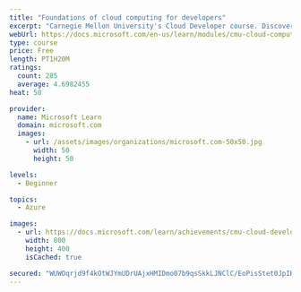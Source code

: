 ```yaml
---
title: "Foundations of cloud computing for developers"
excerpt: "Carnegie Mellon University's Cloud Developer course. Discover what the cloud is, the history of cloud computing, what types of clouds are available, and how you might use the cloud."
webUrl: https://docs.microsoft.com/en-us/learn/modules/cmu-cloud-computing-overview/
type: course
price: Free
length: PT1H20M
ratings:
  count: 285
  average: 4.6982455
heat: 50

provider:
  name: Microsoft Learn
  domain: microsoft.com
  images:
    - url: /assets/images/organizations/microsoft.com-50x50.jpg
      width: 50
      height: 50

levels:
  - Beginner

topics:
  - Azure

images:
  - url: https://docs.microsoft.com/learn/achievements/cmu-cloud-developer/foundations-of-cloud-computing-for-developers-social.png
    width: 800
    height: 400
    isCached: true

secured: "WUWOqrjd9f4kOtWJYmUDrUAjxHMIDmo07b9qsSkkLJNClC/EoPisStet0JpIKW9Ot0evxE1img/EqezqUBbr0ro55hgPT90AJYb4Gex0nHFTxMAImlWXydZ8oMxZGEglzP8l5al93puVJK34htTl8qTdg+bzDn84f2u0EtjAo4wi6xl+tY6/WZCmt6Pmw8vewbKV/fnztZVueiveh0IREcAhmMEmlJN+sm8I4mb63Vz/j22x47VJDgxZBpFnV0Wi0XJx3gL3Nvuw9gMj1iJJyhEZfJGeH66iuJr7FK/ot0AYUAwXyRj6DtmoDHGxFfYNU+MwqIsFd3JaURa/g5pW6SJOeNkR8i1RM2X0fpjwo8OWds03d4RoCGmuTauzXjbKLFHn6Ev5zvvG2b89c0fseaF4WQsXApd/d5AgqQ5rT0E=;0p8y5qqdUy7hCEyxzckd0A=="
---
```


